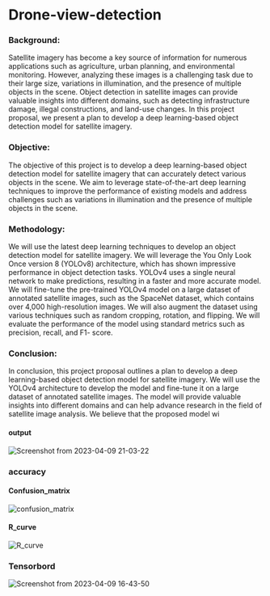 # Drone-view-detection
### Background:
Satellite imagery has become a key source of information for numerous applications
such as agriculture, urban planning, and environmental monitoring. However, analyzing
these images is a challenging task due to their large size, variations in illumination, and
the presence of multiple objects in the scene. Object detection in satellite images can
provide valuable insights into different domains, such as detecting infrastructure
damage, illegal constructions, and land-use changes. In this project proposal, we
present a plan to develop a deep learning-based object detection model for satellite
imagery.

### Objective:
The objective of this project is to develop a deep learning-based object detection model
for satellite imagery that can accurately detect various objects in the scene. We aim to
leverage state-of-the-art deep learning techniques to improve the performance of
existing models and address challenges such as variations in illumination and the
presence of multiple objects in the scene.

### Methodology:
We will use the latest deep learning techniques to develop an object detection model for
satellite imagery. We will leverage the You Only Look Once version 8 (YOLOv8)
architecture, which has shown impressive performance in object detection tasks.
YOLOv4 uses a single neural network to make predictions, resulting in a faster and
more accurate model. We will fine-tune the pre-trained YOLOv4 model on a large
dataset of annotated satellite images, such as the SpaceNet dataset, which contains
over 4,000 high-resolution images. We will also augment the dataset using various
techniques such as random cropping, rotation, and flipping. We will evaluate the performance of the model using standard metrics such as precision, recall, and F1-
score.

### Conclusion:
In conclusion, this project proposal outlines a plan to develop a deep learning-based
object detection model for satellite imagery. We will use the YOLOv4 architecture to
develop the model and fine-tune it on a large dataset of annotated satellite images. The
model will provide valuable insights into different domains and can help advance
research in the field of satellite image analysis. We believe that the proposed model wi

#### output
![Screenshot from 2023-04-09 21-03-22](https://user-images.githubusercontent.com/63622300/230791782-542c9d3a-1f04-476e-921d-fc8064337233.png)

### accuracy
#### Confusion_matrix
![confusion_matrix](https://user-images.githubusercontent.com/63622300/230791922-ff5490ce-42f5-4222-9216-d64ec82da108.png)
#### R_curve
![R_curve](https://user-images.githubusercontent.com/63622300/230791989-5b9a133e-96a1-4e52-809e-1fcb83737db0.png)

### Tensorbord
![Screenshot from 2023-04-09 16-43-50](https://user-images.githubusercontent.com/63622300/230792144-57b9dc54-9b18-4c26-b1e9-baef5f4e6b04.png)


